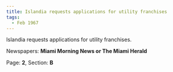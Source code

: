 ```yaml
---  
title: Islandia requests applications for utility franchises  
tags:  
  - Feb 1967  
---  
```

  
Islandia requests applications for utility franchises.  
  
Newspapers: **Miami Morning News or The Miami Herald**  
  
Page: **2**, Section: **B** 
